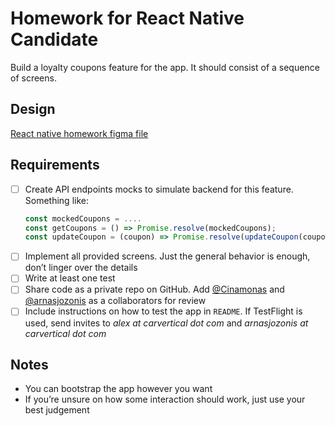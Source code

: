 # Homework for React Native Candidate

Build a loyalty coupons feature for the app. It should consist of a sequence of screens.

## Design

[React native homework figma file](https://www.figma.com/file/tZbqXurwc5iFu5ev3ni38Z/React-Native-homework?type=design&node-id=2101-17759&mode=dev)

## Requirements

- [ ] Create API endpoints mocks to simulate backend for this feature. Something like:
  ```js
  const mockedCoupons = ....
  const getCoupons = () => Promise.resolve(mockedCoupons);
  const updateCoupon = (coupon) => Promise.resolve(updateCoupon(coupon));
- [ ] Implement all provided screens. Just the general behavior is enough, don’t linger over the details
- [ ] Write at least one test
- [ ] Share code as a private repo on GitHub. Add [@Cinamonas](https://github.com/Cinamonas) and [@arnasjozonis](https://github.com/arnasjozonis) as a collaborators for review
- [ ] Include instructions on how to test the app in `README`. If TestFlight is used, send invites to _alex at carvertical dot com_ and _arnasjozonis at carvertical dot com_

## Notes

- You can bootstrap the app however you want
- If you’re unsure on how some interaction should work, just use your best judgement
